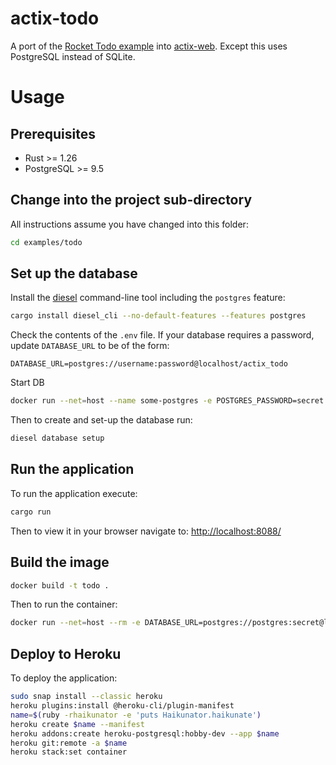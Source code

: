 # actix-todo

A port of the [Rocket Todo example](https://github.com/SergioBenitez/Rocket/tree/master/examples/todo) into [actix-web](https://actix.rs/). Except this uses PostgreSQL instead of SQLite.

# Usage

## Prerequisites

- Rust >= 1.26
- PostgreSQL >= 9.5

## Change into the project sub-directory

All instructions assume you have changed into this folder:

```bash
cd examples/todo
```

## Set up the database

Install the [diesel](http://diesel.rs) command-line tool including the `postgres` feature:

```bash
cargo install diesel_cli --no-default-features --features postgres
```

Check the contents of the `.env` file. If your database requires a password, update `DATABASE_URL` to be of the form:

```.env
DATABASE_URL=postgres://username:password@localhost/actix_todo
```

Start DB

```bash
docker run --net=host --name some-postgres -e POSTGRES_PASSWORD=secret -d postgres
```

Then to create and set-up the database run:

```bash
diesel database setup
```

## Run the application

To run the application execute:

```bash
cargo run
```

Then to view it in your browser navigate to: [http://localhost:8088/](http://localhost:8088/)

## Build the image

```bash
docker build -t todo .
```

Then to run the container:

```bash
docker run --net=host --rm -e DATABASE_URL=postgres://postgres:secret@localhost/todo todo
```

## Deploy to Heroku

To deploy the application:

<!-- TODO: Terraform -->

```bash
sudo snap install --classic heroku
heroku plugins:install @heroku-cli/plugin-manifest
name=$(ruby -rhaikunator -e 'puts Haikunator.haikunate')
heroku create $name --manifest
heroku addons:create heroku-postgresql:hobby-dev --app $name
heroku git:remote -a $name
heroku stack:set container
```
